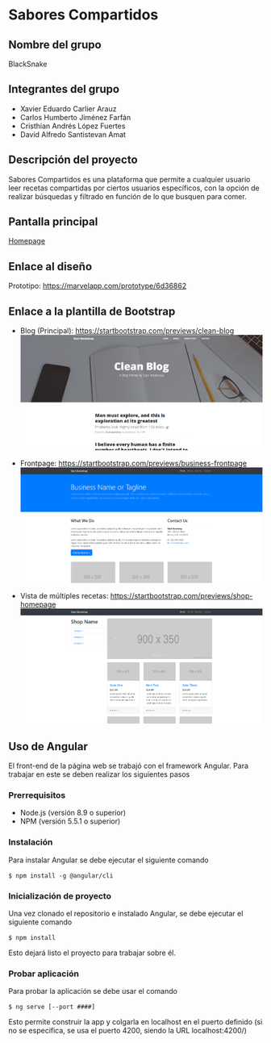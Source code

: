 # Sabores Compartidos

## Nombre del grupo
BlackSnake

## Integrantes del grupo
* Xavier Eduardo Carlier Arauz
* Carlos Humberto Jiménez Farfán
* Cristhian Andrés López Fuertes
* David Alfredo Santistevan Amat

## Descripción del proyecto
Sabores Compartidos es una plataforma que permite a cualquier usuario leer recetas compartidas por ciertos usuarios específicos, con la opción de realizar búsquedas y filtrado en función de lo que busquen para comer. 

## Pantalla principal
[Homepage](Plantilla/startbootstrap-clean-blog-gh-pages/homepage.html)

## Enlace al diseño
Prototipo: https://marvelapp.com/prototype/6d36862

## Enlace a la plantilla de Bootstrap
* Blog (Principal): https://startbootstrap.com/previews/clean-blog
![](Plantilla/readmeimages/captura1.png)

* Frontpage: https://startbootstrap.com/previews/business-frontpage
![](Plantilla/readmeimages/captura2.png)

* Vista de múltiples recetas: https://startbootstrap.com/previews/shop-homepage
![](Plantilla/readmeimages/captura3.png)

## Uso de Angular
El front-end de la página web se trabajó con el framework Angular. Para trabajar en este se deben realizar los siguientes pasos

### Prerrequisitos

* Node.js (versión 8.9 o superior)
* NPM (versión 5.5.1 o superior)

### Instalación
Para instalar Angular se debe ejecutar el siguiente comando
```
$ npm install -g @angular/cli
```

### Inicialización de proyecto
Una vez clonado el repositorio e instalado Angular, se debe ejecutar el siguiente comando
```
$ npm install
```
Esto dejará listo el proyecto para trabajar sobre él.

### Probar aplicación
Para probar la aplicación se debe usar el comando
```
$ ng serve [--port ####]
```
Esto permite construir la app y colgarla en localhost en el puerto definido (si no se especifica, se usa el puerto 4200, siendo la URL localhost:4200/)
